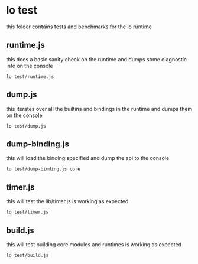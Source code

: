 # lo test

this folder contains tests and benchmarks for the lo runtime

## runtime.js

this does a basic sanity check on the runtime and dumps some diagnostic info
on the console

```shell
lo test/runtime.js
```

## dump.js

this iterates over all the builtins and bindings in the runtime and dumps
them on the console

```shell
lo test/dump.js
```

## dump-binding.js

this will load the binding specified and dump the api to the console

```shell
lo test/dump-binding.js core
```

## timer.js

this will test the lib/timer.js is working as expected

```shell
lo test/timer.js
```

## build.js

this will test building core modules and runtimes is working as expected

```shell
lo test/build.js
```
